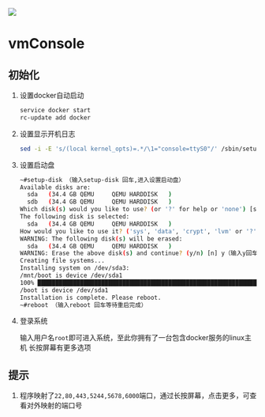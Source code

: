 ![](./images/banner.png)

# vmConsole

## 初始化
1.  设置docker自动启动
    ```bash
    service docker start
    rc-update add docker
    ```
2. 设置显示开机日志
    ```bash
    sed -i -E 's/(local kernel_opts)=.*/\1="console=ttyS0"/' /sbin/setup-disk
    ```
3. 设置启动盘
    ```bash
    ~#setup-disk （输入setup-disk 回车,进入设置启动盘）
    Available disks are:
      sda   (34.4 GB QEMU     QEMU HARDDISK   )
      sdb   (34.4 GB QEMU     QEMU HARDDISK   )
    Which disk(s) would you like to use? (or '?' for help or 'none') [sda]（回车,使用默认值）
    The following disk is selected:
      sda   (34.4 GB QEMU     QEMU HARDDISK   )
    How would you like to use it? ('sys', 'data', 'crypt', 'lvm' or '?' for help) [?] sys （输入sys回车）
    WARNING: The following disk(s) will be erased:
      sda   (34.4 GB QEMU     QEMU HARDDISK   )
    WARNING: Erase the above disk(s) and continue? (y/n) [n] y（输入y回车）
    Creating file systems...
    Installing system on /dev/sda3:
    /mnt/boot is device /dev/sda1
    100% ███████████████████████████████████████████████████████████████████████████==> initramfs: creating /boot/initramfs-virt
    /boot is device /dev/sda1
    Installation is complete. Please reboot.
    ~#reboot （输入reboot 回车等待重启完成）
    ```
4. 登录系统

   输入用户名`root`即可进入系统，至此你拥有了一台包含docker服务的linux主机
   长按屏幕有更多选项

## 提示
1. 程序映射了`22,80,443,5244,5678,6000`端口，通过长按屏幕，点击更多，可查看对外映射的端口号
